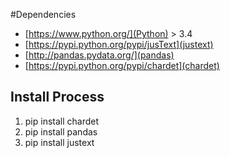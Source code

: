 #Dependencies

* [https://www.python.org/](Python) > 3.4
* [https://pypi.python.org/pypi/jusText](justext)
* [http://pandas.pydata.org/](pandas)
* [https://pypi.python.org/pypi/chardet](chardet)

## Install Process
1. pip install chardet
2. pip install pandas
3. pip install justext
